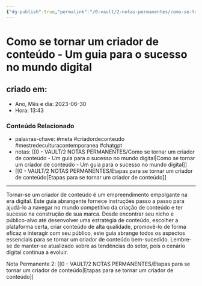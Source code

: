 ```yaml
---
{"dg-publish":true,"permalink":"/0-vault/2-notas-permanentes/como-se-tornar-um-criador-de-conteudo-um-guia-para-o-sucesso-no-mundo-digital/","tags":["permanente","meta","criadordeconteudo","mestredeculturacontemporanea","chatgpt"],"dgHomeLink":true,"dgShowLocalGraph":true,"dgShowFileTree":true,"dgEnableSearch":true}
---
```


# Como se tornar um criador de conteúdo - Um guia para o sucesso no mundo digital

## criado em: 
-  Ano, Mês e dia: 2023-06-30
- Hora: 13:43

### Conteúdo Relacionado
- palavras-chave: #meta #criadordeconteudo #mestredeculturacontemporanea #chatgpt 
- notas: [[0 - VAULT/2 NOTAS PERMANENTES/Como se tornar um criador de conteúdo - Um guia para o sucesso no mundo digital\|Como se tornar um criador de conteúdo - Um guia para o sucesso no mundo digital]]
- [[0 - VAULT/2 NOTAS PERMANENTES/Etapas para se tornar um criador de conteúdo\|Etapas para se tornar um criador de conteúdo]]

---

Tornar-se um criador de conteúdo é um empreendimento empolgante na era digital. Este guia abrangente fornece instruções passo a passo para ajudá-lo a navegar no mundo competitivo da criação de conteúdo e ter sucesso na construção de sua marca. Desde encontrar seu nicho e público-alvo até desenvolver uma estratégia de conteúdo, escolher a plataforma certa, criar conteúdo de alta qualidade, promovê-lo de forma eficaz e interagir com seu público, este guia abrange todos os aspectos essenciais para se tornar um criador de conteúdo bem-sucedido. Lembre-se de manter-se atualizado sobre as tendências do setor, pois o cenário digital continua a evoluir.

Nota Permanente 2: [[0 - VAULT/2 NOTAS PERMANENTES/Etapas para se tornar um criador de conteúdo\|Etapas para se tornar um criador de conteúdo]]
